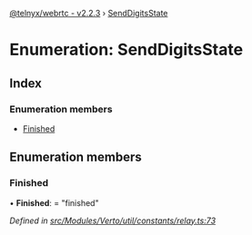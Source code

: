 [@telnyx/webrtc - v2.2.3](../README.md) › [SendDigitsState](senddigitsstate.md)

# Enumeration: SendDigitsState

## Index

### Enumeration members

* [Finished](senddigitsstate.md#finished)

## Enumeration members

###  Finished

• **Finished**: = "finished"

*Defined in [src/Modules/Verto/util/constants/relay.ts:73](https://github.com/team-telnyx/webrtc/blob/main/packages/js/src/Modules/Verto/util/constants/relay.ts#L73)*
